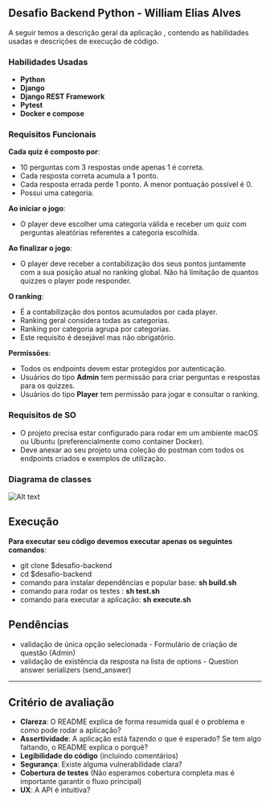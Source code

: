 ##  Desafio Backend Python - William Elias Alves

A seguir temos a descrição geral da aplicação , contendo as habilidades usadas e descrições de execução de código.


### Habilidades Usadas

* **Python**
* **Django**
* **Django REST Framework**
* **Pytest** 
* **Docker e compose** 

### Requisitos Funcionais

**Cada quiz é composto por**:

* 10 perguntas com 3 respostas onde apenas 1 é correta.
* Cada resposta correta acumula a 1 ponto.
* Cada resposta errada perde 1 ponto. A menor pontuação possível é 0.
* Possui uma categoria.

**Ao iniciar o jogo**:

* O player deve escolher uma categoria válida e receber um quiz com perguntas aleatórias referentes a categoria escolhida.

**Ao finalizar o jogo**:

* O player deve receber a contabilização dos seus pontos juntamente com a sua posição atual no ranking global. Não há limitação de quantos quizzes o player pode responder.

**O ranking**:

* É a contabilização dos pontos acumulados por cada player.
* Ranking geral considera todas as categorias.
* Ranking por categoria agrupa por categorias.
* Este requisito é desejável mas não obrigatório.

**Permissões**:

* Todos os endpoints devem estar protegidos por autenticação.
* Usuários do tipo **Admin** tem permissão para criar perguntas e respostas para os quizzes.
* Usuários do tipo **Player** tem permissão para jogar e consultar o ranking.


### Requisitos de SO

* O projeto precisa estar configurado para rodar em um ambiente macOS ou Ubuntu (preferencialmente como container Docker).
* Deve anexar ao seu projeto uma coleção do postman com todos os endpoints criados e exemplos de utilização.

### Diagrama de classes

![Alt text](https://github.com/williamelias/desafio-backend/blob/dev/class_diagram.png)


## Execução

**Para executar seu código devemos executar apenas os seguintes comandos**:

* git clone $desafio-backend
* cd $desafio-backend
* comando para instalar dependências e popular base: **sh build.sh**
* comando para rodar os testes : **sh test.sh**
* comando para executar a aplicação: **sh execute.sh**

## Pendências

* validação de única opção selecionada - Formulário de criação de questão (Admin) 
* validação de existência da resposta na lista de options - Question answer serializers (send_answer)
***

## Critério de avaliação

* **Clareza**: O README explica de forma resumida qual é o problema e como pode rodar a aplicação?
* **Assertividade**: A aplicação está fazendo o que é esperado? Se tem algo faltando, o README explica o porquê?
* **Legibilidade do código** (incluindo comentários)
* **Segurança**: Existe alguma vulnerabilidade clara?
* **Cobertura de testes** (Não esperamos cobertura completa mas é importante garantir o fluxo principal)
* **UX**: A API é intuitiva?
